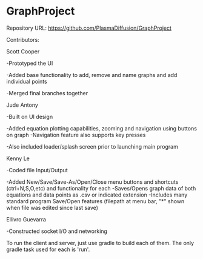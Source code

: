 # GraphProject

Repository URL: https://github.com/PlasmaDiffusion/GraphProject


Contributors:

Scott Cooper

-Prototyped the UI

-Added base functionality to add, remove and name graphs and add individual points

-Merged final branches together


Jude Antony

-Built on UI design

-Added equation plotting capabilities, zooming and navigation using buttons on graph
	-Navigation feature also supports key presses

-Also included loader/splash screen prior to launching main program


Kenny Le

-Coded file Input/Output

-Added New/Save/Save-As/Open/Close menu buttons and shortcuts (ctrl+N,S,O,etc) and functionality for each
	-Saves/Opens graph data of both equations and data points as .csv or indicated extension
	-Includes many standard program Save/Open features (filepath at menu bar, "*" shown when file was edited since last save)
	

Ellivro Guevarra 

-Constructed socket I/O and networking

To run the client and server, just use gradle to build each of them. The only gradle task used for each is 'run'.
